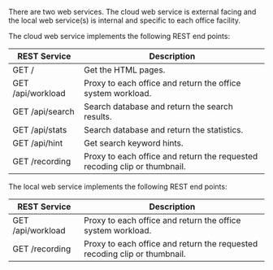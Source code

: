 
There are two web services. The cloud web service is external facing and the local web service(s) is internal and specific to each office facility.

The cloud web service implements the following REST end points:

| REST Service | Description |
| --- | --- |
| GET / | Get the HTML pages. |
| GET /api/workload | Proxy to each office and return the office system workload. |
| GET /api/search | Search database and return the search results. |
| GET /api/stats | Search database and return the statistics. |
| GET /api/hint | Get search keyword hints. |
| GET /recording | Proxy to each office and return the requested recoding clip or thumbnail. |

The local web service implements the following REST end points:

| REST Service | Description |
| --- | --- |
| GET /api/workload | Proxy to each office and return the office system workload. |
| GET /recording | Proxy to each office and return the requested recoding clip or thumbnail. |

